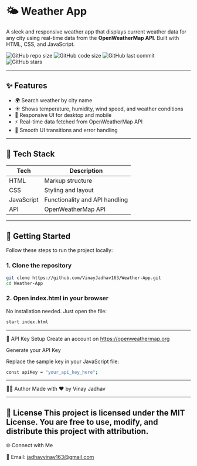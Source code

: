 # 🌤️ Weather App

A sleek and responsive weather app that displays current weather data for any city using real-time data from the **OpenWeatherMap API**. Built with HTML, CSS, and JavaScript.

![GitHub repo size](https://img.shields.io/github/repo-size/VinayJadhav163/Weather-App?color=blue)
![GitHub code size](https://img.shields.io/github/languages/code-size/VinayJadhav163/Weather-App)
![GitHub last commit](https://img.shields.io/github/last-commit/VinayJadhav163/Weather-App)
![GitHub stars](https://img.shields.io/github/stars/VinayJadhav163/Weather-App?style=social)

---

## ✨ Features

- 🌍 Search weather by city name  
- ☀️ Shows temperature, humidity, wind speed, and weather conditions  
- 📱 Responsive UI for desktop and mobile  
- ⚡ Real-time data fetched from OpenWeatherMap API  
- 🔄 Smooth UI transitions and error handling  

---



## 🔧 Tech Stack

| Tech        | Description                     |
|-------------|---------------------------------|
| HTML        | Markup structure                |
| CSS         | Styling and layout              |
| JavaScript  | Functionality and API handling  |
| API         | OpenWeatherMap API              |

---

## 🚀 Getting Started

Follow these steps to run the project locally:

### 1. Clone the repository

```bash
git clone https://github.com/VinayJadhav163/Weather-App.git
cd Weather-App
```
### 2. Open index.html in your browser
No installation needed. Just open the file:

```bash
start index.html
```
---

🔑 API Key Setup 
Create an account on https://openweathermap.org

Generate your API Key

Replace the sample key in your JavaScript file:

```bash
const apiKey = "your_api_key_here";
```

---

🧑‍💻 Author
Made with ❤️ by Vinay Jadhav

---

📜 License
This project is licensed under the MIT License. You are free to use, modify, and distribute this project with attribution.
---

🌐 Connect with Me

📧 Email: jadhavvinay163@gmail.com
